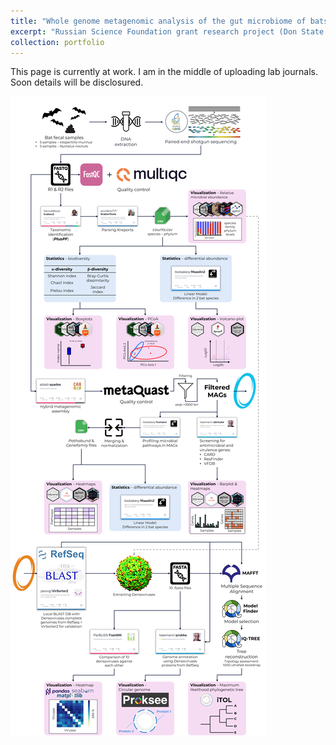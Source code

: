 ```yaml
---
title: "Whole genome metagenomic analysis of the gut microbiome of bats"
excerpt: "Russian Science Foundation grant research project (Don State Technical University; June 2024 – Aug 2024)<br/><img src='/images/BatShotMetaFlow.png' width='500px'>"
collection: portfolio
---
```


This page is currently at work. I am in the middle of uploading lab journals. Soon details will be disclosured.

<img src='/images/BatShotMetaFlow.png'>
